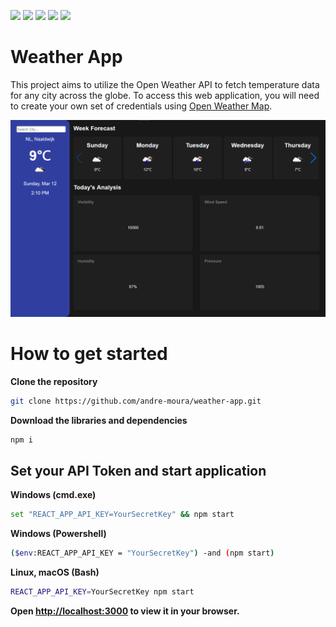 <img src="https://img.shields.io/badge/Node-v18.8.0-green"/> <img src="https://img.shields.io/badge/Javascript-ES6-yellow"/> <img src="https://img.shields.io/badge/React-v18.2.0-blue"/> <img src="https://img.shields.io/badge/HTML-5-orange"/> <img src="https://img.shields.io/badge/CSS-3-purple"/> 
# Weather App

This project aims to utilize the Open Weather API to fetch temperature data for any city across the globe. To access this web application, you will need to create your own set of credentials using [Open Weather Map](https://openweathermap.org/api).

<img src="https://github.com/andre-moura/weather-app/blob/master/src/assets/img/index-weather-2.png?raw=true"/>

# How to get started

**Clone the repository**
```bash
git clone https://github.com/andre-moura/weather-app.git
```

**Download the libraries and dependencies**
```bash
npm i
```


## Set your API Token and start application

**Windows (cmd.exe)**
```bash
set "REACT_APP_API_KEY=YourSecretKey" && npm start
```

**Windows (Powershell)**
```bash
($env:REACT_APP_API_KEY = "YourSecretKey") -and (npm start)
```

**Linux, macOS (Bash)**
```bash
REACT_APP_API_KEY=YourSecretKey npm start
```
**Open [http://localhost:3000](http://localhost:3000) to view it in your browser.**
